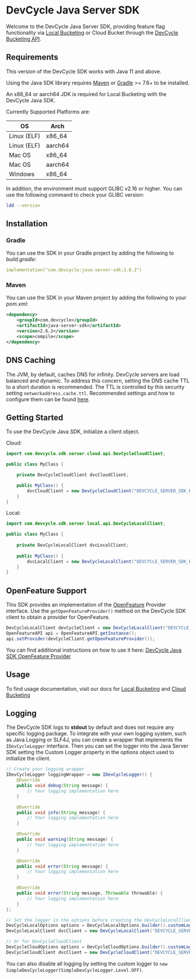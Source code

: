 # DevCycle Java Server SDK

Welcome to the DevCycle Java Server SDK, providing feature flag functionality via [Local Bucketing](https://docs.devcycle.com/sdk/#difference-between-local-and-cloud-bucketing) or Cloud Bucket through the [DevCycle Bucketing API](https://docs.devcycle.com/bucketing-api/#tag/devcycle). 

## Requirements

This version of the DevCycle SDK works with Java 11 and above.

Using the Java SDK library requires [Maven](https://maven.apache.org/) or [Gradle](https://gradle.org/) >= 7.6+ to be installed.

An x86_64 or aarch64 JDK is required for Local Bucketing with the DevCycle Java SDK.

Currently Supported Platforms are:

| OS             | Arch      |
|----------------|-----------|
| Linux (ELF)    | x86_64    |
| Linux (ELF)    | aarch64   |
| Mac OS         | x86_64    |
| Mac OS         | aarch64   |
| Windows        | x86_64    |

In addition, the environment must support GLIBC v2.16 or higher.  You can use the following command to check your GLIBC version:

```bash
ldd --version
``` 

## Installation

### Gradle
You can use the SDK in your Gradle project by adding the following to *build.gradle*:

```yaml
implementation("com.devcycle:java-server-sdk:2.6.2")
```

### Maven

You can use the SDK in your Maven project by adding the following to your *pom.xml*:

```xml
<dependency>
    <groupId>com.devcycle</groupId>
    <artifactId>java-server-sdk</artifactId>
    <version>2.6.2</version>
    <scope>compile</scope>
</dependency>
```

## DNS Caching
The JVM, by default, caches DNS for infinity. DevCycle servers are load balanced and dynamic. To address this concern,
setting the DNS cache TTL to a short duration is recommended. The TTL is controlled by this security setting `networkaddress.cache.ttl`.
Recommended settings and how to configure them can be found [here](https://docs.aws.amazon.com/sdk-for-java/v1/developer-guide/java-dg-jvm-ttl.html).

## Getting Started

To use the DevCycle Java SDK, initialize a client object. 

Cloud:
```java
import com.devcycle.sdk.server.cloud.api.DevCycleCloudClient;

public class MyClass {

    private DevCycleCloudClient dvcCloudClient;

    public MyClass() {
        dvcCloudClient = new DevCycleCloudClient("DEVCYCLE_SERVER_SDK_KEY");
    }
}
```

Local:
```java
import com.devcycle.sdk.server.local.api.DevCycleLocalClient;

public class MyClass {
    
    private DevCycleLocalClient dvcLocalClient;
    
    public MyClass() {
        dvcLocalClient = new DevCycleLocalClient("DEVCYCLE_SERVER_SDK_KEY");
    }
}
```

## OpenFeature Support

This SDK provides an implementation of the [OpenFeature](https://openfeature.dev/) Provider interface. Use the `getOpenFeatureProvider()` method on the DevCycle SDK client to obtain a provider for OpenFeature.

```java
DevCycleLocalClient devCycleClient = new DevCycleLocalClient("DEVCYCLE_SERVER_SDK_KEY", options);
OpenFeatureAPI api = OpenFeatureAPI.getInstance();
api.setProvider(devCycleClient.getOpenFeatureProvider());
```

You can find additional instructions on how to use it here: [DevCycle Java SDK OpenFeature Provider](OpenFeature.md)

## Usage

To find usage documentation, visit our docs for [Local Bucketing](https://docs.devcycle.com/sdk/server-side-sdks/java-local/java-local-usage) and [Cloud Bucketing](https://docs.devcycle.com/sdk/server-side-sdks/java-cloud/java-cloud-usage)

## Logging

The DevCycle SDK logs to **stdout** by default and does not require any specific logging package. To integrate with your 
own logging system, such as Java Logging or SLF4J, you can create a wrapper that implements the `IDevCycleLogger` interface. 
Then you can set the logger into the Java Server SDK setting the Custom Logger property in the options object used to 
initialize the client.

```java
// Create your logging wrapper
IDevCycleLogger loggingWrapper = new IDevCycleLogger() {
    @Override
    public void debug(String message) {
        // Your logging implementation here
    }

    @Override
    public void info(String message) {
        // Your logging implementation here
    }

    @Override
    public void warning(String message) {
        // Your logging implementation here
    }

    @Override
    public void error(String message) {
        // Your logging implementation here
    }

    @Override
    public void error(String message, Throwable throwable) {
        // Your logging implementation here
    }
};

// Set the logger in the options before creating the DevCycleLocalClient
DevCycleLocalOptions options = DevCycleLocalOptions.builder().customLogger(loggingWrapper).build();
DevCycleLocalClient dvcClient = new DevCycleLocalClient("DEVCYCLE_SERVER_SDK_KEY", options);

// Or for DevCycleCloudClient
DevCycleCloudOptions options = DevCycleCloudOptions.builder().customLogger(loggingWrapper).build();
DevCycleCloudClient dvcClient = new DevCycleCloudClient("DEVCYCLE_SERVER_SDK_KEY", options);
```

You can also disable all logging by setting the custom logger to `new SimpleDevCycleLogger(SimpleDevCycleLogger.Level.OFF)`.

